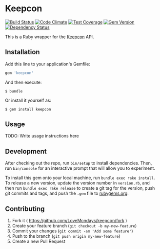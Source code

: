 # Keepcon

[![Build Status](https://travis-ci.org/LoveMondays/keepcon.svg)](https://travis-ci.org/LoveMondays/keepcon)
[![Code Climate](https://codeclimate.com/github/LoveMondays/keepcon/badges/gpa.svg)](https://codeclimate.com/github/LoveMondays/keepcon)
[![Test Coverage](https://codeclimate.com/github/LoveMondays/keepcon/badges/coverage.svg)](https://codeclimate.com/github/LoveMondays/keepcon)
[![Gem Version](https://badge.fury.io/rb/keepcon.svg)](http://badge.fury.io/rb/keepcon)
[![Dependency Status](https://gemnasium.com/LoveMondays/keepcon.svg)](https://gemnasium.com/LoveMondays/keepcon)

This is a Ruby wrapper for the [Keepcon](http://keepcon.com) API.

## Installation

Add this line to your application's Gemfile:

```ruby
gem 'keepcon'
```

And then execute:

    $ bundle

Or install it yourself as:

    $ gem install keepcon

## Usage

TODO: Write usage instructions here

## Development

After checking out the repo, run `bin/setup` to install dependencies. Then, run `bin/console` for an interactive prompt that will allow you to experiment.

To install this gem onto your local machine, run `bundle exec rake install`. To release a new version, update the version number in `version.rb`, and then run `bundle exec rake release` to create a git tag for the version, push git commits and tags, and push the `.gem` file to [rubygems.org](https://rubygems.org).

## Contributing

1. Fork it ( https://github.com/LoveMondays/keepcon/fork )
2. Create your feature branch (`git checkout -b my-new-feature`)
3. Commit your changes (`git commit -am 'Add some feature'`)
4. Push to the branch (`git push origin my-new-feature`)
5. Create a new Pull Request
